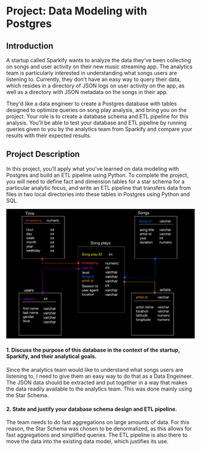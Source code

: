 # Project: Data Modeling with Postgres
## Introduction
A startup called Sparkify wants to analyze the data they've been collecting on songs and user activity on their new music streaming app. The analytics team is particularly interested in understanding what songs users are listening to. Currently, they don't have an easy way to query their data, which resides in a directory of JSON logs on user activity on the app, as well as a directory with JSON metadata on the songs in their app.

They'd like a data engineer to create a Postgres database with tables designed to optimize queries on song play analysis, and bring you on the project. Your role is to create a database schema and ETL pipeline for this analysis. You'll be able to test your database and ETL pipeline by running queries given to you by the analytics team from Sparkify and compare your results with their expected results.

## Project Description
In this project, you'll apply what you've learned on data modeling with Postgres and build an ETL pipeline using Python. To complete the project, you will need to define fact and dimension tables for a star schema for a particular analytic focus, and write an ETL pipeline that transfers data from files in two local directories into these tables in Postgres using Python and SQL.


![Star Schema](star_schema.png)


#### 1. Discuss the purpose of this database in the context of the startup, Sparkify, and their analytical goals.

Since the analytics team would like to understand what songs users are listening to, I need to give them an easy way to do that as a Data Engeineer. The JSON data should be extracted and put together in a way that makes the data readily available to the analytics team. This was done mainly using the Star Schema. 


#### 2. State and justify your database schema design and ETL pipeline.

The team needs to do fast aggregations on large amounts of data. For this reason, the Star Schema was chosen to be denormalized, as this allows for fast aggregations and simplified queries. The ETL pipeline is also there to move the data into the existing data model, which justifies its use. 